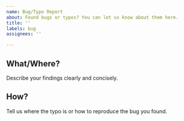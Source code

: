 ```yaml
---
name: Bug/Typo Report
about: Found bugs or typos? You can let us know about them here.
title: ''
labels: bug
assignees: ''

---
```


## What/Where?

Describe your findings clearly and concisely.

## How?

Tell us where the typo is or how to reproduce the bug you found.